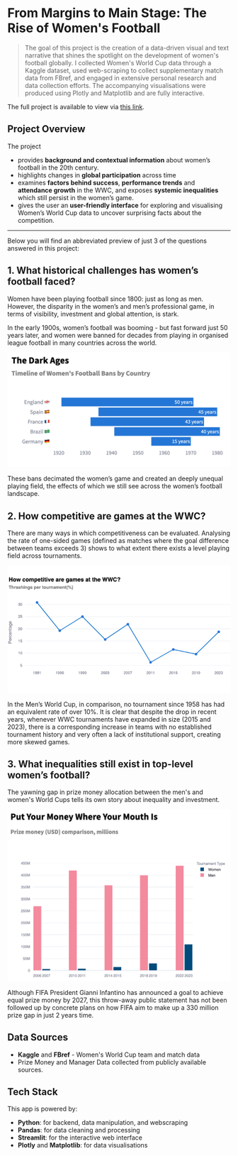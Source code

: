 # From Margins to Main Stage: The Rise of Women's Football

> The goal of this project is the creation of a data-driven visual and text narrative that shines the spotlight on the development of women's football globally. I collected Women's
World Cup data through a Kaggle dataset, used web-scraping to collect supplementary match data from FBref, and engaged in extensive personal research and data collection efforts. The accompanying visualisations were produced using Plotly and Matplotlib and are fully interactive.

The full project is available to view via [this link](https://marginstomainstage.streamlit.app/).
 
## Project Overview

The project 
- provides **background and contextual information** about women’s football in the 20th century.
- highlights changes in  **global participation** across time 
- examines **factors behind success**, **performance trends** and **attendance growth** in the WWC, and exposes  **systemic inequalities** which still persist in the women’s game.
- gives the user an **user-friendly interface** for exploring and visualising Women’s World Cup data to uncover surprising facts about the competition.

--- 
Below you will find an abbreviated preview of just 3 of the questions answered in this project:


## 1. What historical challenges has women’s football faced?

Women have been playing football since 1800: just as long as men. However, the disparity in the women’s and men’s professional game, in terms of visibility, investment and global attention, is stark.

In the early 1900s, women’s football was booming - but fast forward just 50 years later, and women were banned for decades from playing in organised league football in many countries across the world.

<img src="assets/images/football_bans.png" alt="Women’s football Bans" width="600px">

These bans decimated the women’s game and created an deeply unequal playing field, the effects of which we still see across the women’s football landscape.

## 2. How competitive are games at the WWC?

There are many ways in which competitiveness can be evaluated. Analysing the rate of one-sided games (defined as matches where the goal difference between teams exceeds 3) shows to what extent there exists a level playing field across tournaments.

<img src="assets/images/one_sided_games.png" width="600px">

In the Men’s World Cup, in comparison, no tournament since 1958 has had an equivalent rate of over 10%. It is clear that despite the drop in recent years, whenever WWC tournaments have expanded in size (2015 and 2023), there is a corresponding increase in teams with no established tournament history and very often a lack of institutional support, creating more skewed games. 

## 3. What inequalities still exist in top-level women’s football?

The yawning gap in prize money allocation between the men's and women's World Cups tells its own story about inequality and investment.

<img src="assets/images/prize_money.png" width="600px">

Although FIFA President Gianni Infantino has announced a goal to achieve equal prize money by 2027, this throw-away public statement has not been followed up by concrete plans 
on how FIFA aim to make up a 330 million prize gap in just 2 years time.

## Data Sources

- **Kaggle** and **FBref** - Women's World Cup team and match data 
- Prize Money and Manager Data collected from publicly available sources.

## Tech Stack

This app is powered by:

- **Python**: for backend, data manipulation, and webscraping
- **Pandas**: for data cleaning and processing
- **Streamlit**: for the interactive web interface
- **Plotly** and **Matplotlib**: for data visualisations
